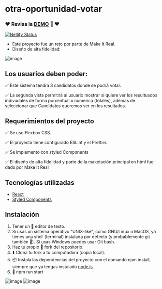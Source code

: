 # otra-oportunidad-votar
### ❤️ Revisa la [DEMO](https://vota-ya.netlify.app/) 👀 ❤️
[![Netlify Status](https://api.netlify.com/api/v1/badges/ffe24ffa-9edd-45ad-a392-fc6538568a06/deploy-status)](https://app.netlify.com/sites/vota-ya/deploys)

* Este proyecto fue un reto por parte de Make It Real.
* Diseño de alta fidelidad:

![image](https://user-images.githubusercontent.com/47750079/150034512-8e88b53a-4cd5-41b5-805c-585e8439ebaf.png)


## Los usuarios deben poder:

✅ Este sistema tendra 3 candidatos donde se podrá votar.

✅ La segunda vista permitirá al usuario mostrar si quiere ver los resultuados indivudales de forma porcentual o numerica (totales), ademas de seleccionar que Candidatos queremos ver en los resultados.


## Requerimientos del proyecto

✅ Se uso Flexbox CSS.

✅ El proyecto tiene configurado ESLint y el Prettier.

✅ Se implemento con styled Components

✅ El diseño de alta fidelidad y parte de la maketación principal en html fue dado por Make It Real


## Tecnologías utilizadas

 * [React](https://es.reactjs.org/)
 * [Styled Components](https://styled-components.com/)

##  Instalación
1) Tener un 📝 editor de texto.
2) Si usas un sistema operativo "UNIX-like", como GNU/Linux o MacOS, ya tienes una shell (terminal) instalada por defecto (y probablemente git también 🐧). Si usas Windows puedes usar Git bash.
3) Haz tu propio 🍴 fork del repositorio.
4) ⬇️ Clona tu fork a tu computadora (copia local).
5) 📦 Instala las dependencias del proyecto con el comando npm install, siempre que ya tengas instalado [node.js](https://nodejs.org/es/).
6) 🚀 npm run start



![image](https://user-images.githubusercontent.com/47750079/147318587-87660328-2dce-4ead-bd9f-972151e450b0.png)
![image](https://user-images.githubusercontent.com/47750079/147844782-d7738ed2-08c3-495c-bfdf-fee72404e208.png)
